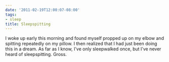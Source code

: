 ```yaml
---
date: '2011-02-19T12:00:07-08:00'
tags:
- sleep
title: Sleepspitting
---
```


I woke up early this morning and found myself propped up on my elbow and spitting repeatedly on my pillow. I then realized that I had just been doing this in a dream. As far as I know, I've only sleepwalked once, but I've never heard of sleepspitting. Gross.
